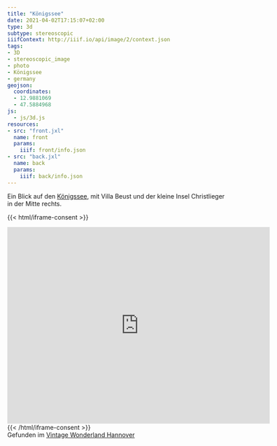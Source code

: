 ```yaml
---
title: "Königssee"
date: 2021-04-02T17:15:07+02:00
type: 3d
subtype: stereoscopic
iiifContext: http://iiif.io/api/image/2/context.json
tags:
- 3D
- stereoscopic_image
- photo
- Königssee
- germany
geojson:
  coordinates:
  - 12.9881069
  - 47.5884968
js:
  - js/3d.js
resources:
- src: "front.jxl"
  name: front
  params:
    iiif: front/info.json
- src: "back.jxl"
  name: back
  params:
    iiif: back/info.json
---
```


Ein Blick auf den [Königssee](https://de.wikipedia.org/wiki/K%C3%B6nigssee), mit Villa Beust und der kleine Insel Christlieger in der Mitte rechts.

<!--more-->

{{< html/iframe-consent >}}
<iframe src="https://www.google.de/maps/@47.5884968,12.9881069,3a,68.7y,169.63h,101.58t/data=!3m8!1e1!3m6!1sAF1QipPVxfrnSFkdthu9VOPnWWN7foFD2PD8nKXvZp6V!2e10!3e11!6shttps:%2F%2Flh5.googleusercontent.com%2Fp%2FAF1QipPVxfrnSFkdthu9VOPnWWN7foFD2PD8nKXvZp6V%3Dw203-h100-k-no-pi-0-ya293.80637-ro0-fo100!7i10240!8i5120?entry=ttu" width="600" height="450" style="border:0;" allowfullscreen="" loading="lazy"></iframe>
{{< /html/iframe-consent >}}

<div class="source">Gefunden im <a href="https://www.facebook.com/vintagebythesea">Vintage Wonderland Hannover</a></div>
